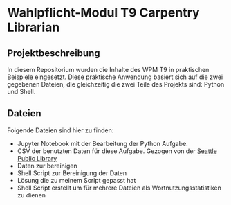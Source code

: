 # Wahlpflicht-Modul T9 Carpentry Librarian

## Projektbeschreibung
In diesem Repositorium wurden die Inhalte des WPM T9 in praktischen Beispiele eingesetzt. Diese praktische Anwendung basiert sich auf die zwei gegebenen Dateien, die gleichzeitig die zwei Teile des Projekts sind: Python und Shell. 

## Dateien
Folgende Dateien sind hier zu finden:
* Jupyter Notebook mit der Bearbeitung der Python Aufgabe.
* CSV der benutzten Daten für diese Aufgabe. Gezogen von der [Seattle Public Library](https://data.seattle.gov/resource/6vkj-f5xf.csv?$limit=10000) 
* Daten zur bereinigen 
* Shell Script zur Bereinigung der Daten
* Lösung die zu meinem Script gepasst hat
* Shell Script erstellt um für mehrere Dateien als Wortnutzungsstatistiken zu dienen
